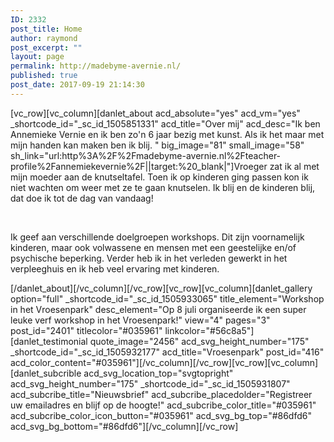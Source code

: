 ```yaml
---
ID: 2332
post_title: Home
author: raymond
post_excerpt: ""
layout: page
permalink: http://madebyme-avernie.nl/
published: true
post_date: 2017-09-19 21:14:30
---
```

[vc_row][vc_column][danlet_about acd_absolute="yes" acd_vm="yes" _shortcode_id="_sc_id_1505851331" acd_title="Over mij" acd_desc="Ik ben Annemieke Vernie en ik ben zo'n 6 jaar bezig met kunst. Als ik het maar met mijn handen kan maken ben ik blij. " big_image="81" small_image="58" sh_link="url:http%3A%2F%2Fmadebyme-avernie.nl%2Fteacher-profile%2Fannemiekevernie%2F||target:%20_blank|"]Vroeger zat ik al met mijn moeder aan de knutseltafel. Toen ik op kinderen ging passen kon ik niet wachten om weer met ze te gaan knutselen. Ik blij en de kinderen blij, dat doe ik tot de dag van vandaag!

&nbsp;

Ik geef aan verschillende doelgroepen workshops. Dit zijn voornamelijk kinderen, maar ook volwassene en mensen met een geestelijke en/of psychische beperking. Verder heb ik in het verleden gewerkt in het verpleeghuis en ik heb veel ervaring met kinderen.

[/danlet_about][/vc_column][/vc_row][vc_row][vc_column][danlet_gallery option="full" _shortcode_id="_sc_id_1505933065" title_element="Workshop in het Vroesenpark" desc_element="Op 8 juli organiseerde ik een super leuke verf workshop in het Vroesenpark!" view="4" pages="3" post_id="2401" titlecolor="#035961" linkcolor="#56c8a5"][danlet_testimonial quote_image="2456" acd_svg_height_number="175" _shortcode_id="_sc_id_1505932177" acd_title="Vroesenpark" post_id="416" acd_color_content="#035961"][/vc_column][/vc_row][vc_row][vc_column][danlet_subcrible acd_svg_location_top="svgtopright" acd_svg_height_number="175" _shortcode_id="_sc_id_1505931807" acd_subcribe_title="Nieuwsbrief" acd_subcribe_placedolder="Registreer uw emailadres en blijf op de hoogte!" acd_subcribe_color_title="#035961" acd_subcribe_color_icon_button="#035961" acd_svg_bg_top="#86dfd6" acd_svg_bg_bottom="#86dfd6"][/vc_column][/vc_row]